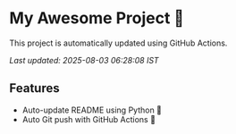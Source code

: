 # My Awesome Project 🚀

This project is automatically updated using GitHub Actions.

_Last updated: 2025-08-03 06:28:08 IST_

## Features
- Auto-update README using Python 🐍
- Auto Git push with GitHub Actions 🤖
